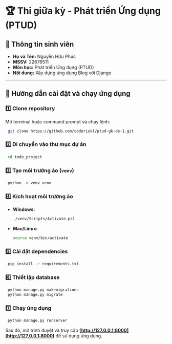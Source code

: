 # 🏆 Thi giữa kỳ - Phát triển Ứng dụng (PTUD)

## 📝 **Thông tin sinh viên**
- **Họ và Tên:** Nguyễn Hữu Phúc
- **MSSV:** 22676511
- **Môn học:** Phát triển Ứng dụng (PTUD)
- **Nội dung:** Xây dựng ứng dụng Blog với Django

---

## 🚀 **Hướng dẫn cài đặt và chạy ứng dụng**
### 1️⃣ **Clone repository**
Mở terminal hoặc command prompt và chạy lệnh:
```sh
 git clone https://github.com/coderiukl/ptud-gk-de-1.git
```

### 2️⃣ **Di chuyển vào thư mục dự án**
```sh
 cd todo_project
```

### 3️⃣ **Tạo môi trường ảo (`venv`)**
```sh
 python -m venv venv
```

### 4️⃣ **Kích hoạt môi trường ảo**
- **Windows:**
  ```sh
  ./venv/Scripts/Activate.ps1
  ```
- **Mac/Linux:**
  ```sh
  source venv/bin/activate
  ```

### 5️⃣ **Cài đặt dependencies**
```sh
 pip install -r requirements.txt
```

### 6️⃣ **Thiết lập database**
```sh
 python manage.py makemigrations
 python manage.py migrate
```

### 7️⃣ **Chạy ứng dụng**
```sh
 python manage.py runserver
```

Sau đó, mở trình duyệt và truy cập **[http://127.0.0.1:8000](http://127.0.0.1:8000)** để sử dụng ứng dụng.
